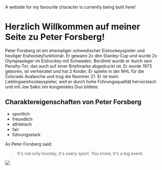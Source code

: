 A website for my favourite character is currently being built here!

# Herzlich Willkommen auf meiner Seite zu Peter Forsberg!

Peter Forsberg ist ein ehemaliger schwedischer Eishockeyspieler und heutiger Eishockeyfunktionär. Er gewann 2x den Stanley-Cup und wurde 2x Olympiasieger im Eishockey mit Schweden. Berühmt wurde er durch sein Penalty-Tor, das auch auf einer Briefmarke abgedruckt ist. Er wurde 1973 geboren, ist verheiratet und hat 2 Kinder. 
Er spielte in der NHL für die Colorado Avalanche und trug die Nummer 21. Er ist mein Lieblingseishockeyspieler, weil er durch hohe Führungsqualität hervorstach und mit Joe Sakic ein kongeniales Duo bildete. 

## Charaktereigenschaften von Peter Forsberg

* sportlich
* freundlich
* athletisch
* fair
* führungsstark

As Peter Forsberg said:

> It's not only hockey, it's every sport. You know, it's a big event.

<img src="https://upload.wikimedia.org/wikipedia/commons/0/00/Peter_Forsberg_1997_cropped-2.jpg" />


